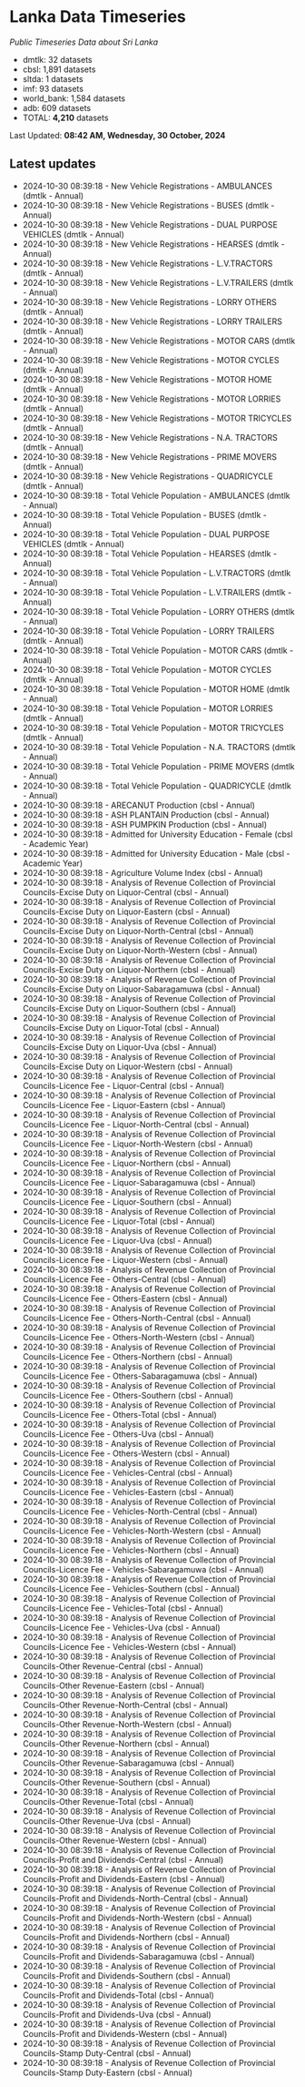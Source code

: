 # Lanka Data Timeseries
*Public Timeseries Data about Sri Lanka*

* dmtlk: 32 datasets
* cbsl: 1,891 datasets
* sltda: 1 datasets
* imf: 93 datasets
* world_bank: 1,584 datasets
* adb: 609 datasets
* TOTAL: **4,210** datasets

Last Updated: **08:42 AM, Wednesday, 30 October, 2024**

## Latest updates

* 2024-10-30 08:39:18 - New Vehicle Registrations - AMBULANCES (dmtlk - Annual)
* 2024-10-30 08:39:18 - New Vehicle Registrations - BUSES (dmtlk - Annual)
* 2024-10-30 08:39:18 - New Vehicle Registrations - DUAL PURPOSE VEHICLES (dmtlk - Annual)
* 2024-10-30 08:39:18 - New Vehicle Registrations - HEARSES (dmtlk - Annual)
* 2024-10-30 08:39:18 - New Vehicle Registrations - L.V.TRACTORS (dmtlk - Annual)
* 2024-10-30 08:39:18 - New Vehicle Registrations - L.V.TRAILERS (dmtlk - Annual)
* 2024-10-30 08:39:18 - New Vehicle Registrations - LORRY OTHERS (dmtlk - Annual)
* 2024-10-30 08:39:18 - New Vehicle Registrations - LORRY TRAILERS (dmtlk - Annual)
* 2024-10-30 08:39:18 - New Vehicle Registrations - MOTOR CARS (dmtlk - Annual)
* 2024-10-30 08:39:18 - New Vehicle Registrations - MOTOR CYCLES (dmtlk - Annual)
* 2024-10-30 08:39:18 - New Vehicle Registrations - MOTOR HOME (dmtlk - Annual)
* 2024-10-30 08:39:18 - New Vehicle Registrations - MOTOR LORRIES (dmtlk - Annual)
* 2024-10-30 08:39:18 - New Vehicle Registrations - MOTOR TRICYCLES (dmtlk - Annual)
* 2024-10-30 08:39:18 - New Vehicle Registrations - N.A. TRACTORS (dmtlk - Annual)
* 2024-10-30 08:39:18 - New Vehicle Registrations - PRIME MOVERS (dmtlk - Annual)
* 2024-10-30 08:39:18 - New Vehicle Registrations - QUADRICYCLE (dmtlk - Annual)
* 2024-10-30 08:39:18 - Total Vehicle Population - AMBULANCES (dmtlk - Annual)
* 2024-10-30 08:39:18 - Total Vehicle Population - BUSES (dmtlk - Annual)
* 2024-10-30 08:39:18 - Total Vehicle Population - DUAL PURPOSE VEHICLES (dmtlk - Annual)
* 2024-10-30 08:39:18 - Total Vehicle Population - HEARSES (dmtlk - Annual)
* 2024-10-30 08:39:18 - Total Vehicle Population - L.V.TRACTORS (dmtlk - Annual)
* 2024-10-30 08:39:18 - Total Vehicle Population - L.V.TRAILERS (dmtlk - Annual)
* 2024-10-30 08:39:18 - Total Vehicle Population - LORRY OTHERS (dmtlk - Annual)
* 2024-10-30 08:39:18 - Total Vehicle Population - LORRY TRAILERS (dmtlk - Annual)
* 2024-10-30 08:39:18 - Total Vehicle Population - MOTOR CARS (dmtlk - Annual)
* 2024-10-30 08:39:18 - Total Vehicle Population - MOTOR CYCLES (dmtlk - Annual)
* 2024-10-30 08:39:18 - Total Vehicle Population - MOTOR HOME (dmtlk - Annual)
* 2024-10-30 08:39:18 - Total Vehicle Population - MOTOR LORRIES (dmtlk - Annual)
* 2024-10-30 08:39:18 - Total Vehicle Population - MOTOR TRICYCLES (dmtlk - Annual)
* 2024-10-30 08:39:18 - Total Vehicle Population - N.A. TRACTORS (dmtlk - Annual)
* 2024-10-30 08:39:18 - Total Vehicle Population - PRIME MOVERS (dmtlk - Annual)
* 2024-10-30 08:39:18 - Total Vehicle Population - QUADRICYCLE (dmtlk - Annual)
* 2024-10-30 08:39:18 - ARECANUT Production (cbsl - Annual)
* 2024-10-30 08:39:18 - ASH PLANTAIN Production (cbsl - Annual)
* 2024-10-30 08:39:18 - ASH PUMPKIN Production (cbsl - Annual)
* 2024-10-30 08:39:18 - Admitted for University Education - Female (cbsl - Academic Year)
* 2024-10-30 08:39:18 - Admitted for University Education - Male (cbsl - Academic Year)
* 2024-10-30 08:39:18 - Agriculture Volume Index (cbsl - Annual)
* 2024-10-30 08:39:18 - Analysis of Revenue Collection of Provincial Councils-Excise Duty on Liquor-Central (cbsl - Annual)
* 2024-10-30 08:39:18 - Analysis of Revenue Collection of Provincial Councils-Excise Duty on Liquor-Eastern (cbsl - Annual)
* 2024-10-30 08:39:18 - Analysis of Revenue Collection of Provincial Councils-Excise Duty on Liquor-North-Central (cbsl - Annual)
* 2024-10-30 08:39:18 - Analysis of Revenue Collection of Provincial Councils-Excise Duty on Liquor-North-Western (cbsl - Annual)
* 2024-10-30 08:39:18 - Analysis of Revenue Collection of Provincial Councils-Excise Duty on Liquor-Northern (cbsl - Annual)
* 2024-10-30 08:39:18 - Analysis of Revenue Collection of Provincial Councils-Excise Duty on Liquor-Sabaragamuwa (cbsl - Annual)
* 2024-10-30 08:39:18 - Analysis of Revenue Collection of Provincial Councils-Excise Duty on Liquor-Southern (cbsl - Annual)
* 2024-10-30 08:39:18 - Analysis of Revenue Collection of Provincial Councils-Excise Duty on Liquor-Total (cbsl - Annual)
* 2024-10-30 08:39:18 - Analysis of Revenue Collection of Provincial Councils-Excise Duty on Liquor-Uva (cbsl - Annual)
* 2024-10-30 08:39:18 - Analysis of Revenue Collection of Provincial Councils-Excise Duty on Liquor-Western (cbsl - Annual)
* 2024-10-30 08:39:18 - Analysis of Revenue Collection of Provincial Councils-Licence Fee - Liquor-Central (cbsl - Annual)
* 2024-10-30 08:39:18 - Analysis of Revenue Collection of Provincial Councils-Licence Fee - Liquor-Eastern (cbsl - Annual)
* 2024-10-30 08:39:18 - Analysis of Revenue Collection of Provincial Councils-Licence Fee - Liquor-North-Central (cbsl - Annual)
* 2024-10-30 08:39:18 - Analysis of Revenue Collection of Provincial Councils-Licence Fee - Liquor-North-Western (cbsl - Annual)
* 2024-10-30 08:39:18 - Analysis of Revenue Collection of Provincial Councils-Licence Fee - Liquor-Northern (cbsl - Annual)
* 2024-10-30 08:39:18 - Analysis of Revenue Collection of Provincial Councils-Licence Fee - Liquor-Sabaragamuwa (cbsl - Annual)
* 2024-10-30 08:39:18 - Analysis of Revenue Collection of Provincial Councils-Licence Fee - Liquor-Southern (cbsl - Annual)
* 2024-10-30 08:39:18 - Analysis of Revenue Collection of Provincial Councils-Licence Fee - Liquor-Total (cbsl - Annual)
* 2024-10-30 08:39:18 - Analysis of Revenue Collection of Provincial Councils-Licence Fee - Liquor-Uva (cbsl - Annual)
* 2024-10-30 08:39:18 - Analysis of Revenue Collection of Provincial Councils-Licence Fee - Liquor-Western (cbsl - Annual)
* 2024-10-30 08:39:18 - Analysis of Revenue Collection of Provincial Councils-Licence Fee - Others-Central (cbsl - Annual)
* 2024-10-30 08:39:18 - Analysis of Revenue Collection of Provincial Councils-Licence Fee - Others-Eastern (cbsl - Annual)
* 2024-10-30 08:39:18 - Analysis of Revenue Collection of Provincial Councils-Licence Fee - Others-North-Central (cbsl - Annual)
* 2024-10-30 08:39:18 - Analysis of Revenue Collection of Provincial Councils-Licence Fee - Others-North-Western (cbsl - Annual)
* 2024-10-30 08:39:18 - Analysis of Revenue Collection of Provincial Councils-Licence Fee - Others-Northern (cbsl - Annual)
* 2024-10-30 08:39:18 - Analysis of Revenue Collection of Provincial Councils-Licence Fee - Others-Sabaragamuwa (cbsl - Annual)
* 2024-10-30 08:39:18 - Analysis of Revenue Collection of Provincial Councils-Licence Fee - Others-Southern (cbsl - Annual)
* 2024-10-30 08:39:18 - Analysis of Revenue Collection of Provincial Councils-Licence Fee - Others-Total (cbsl - Annual)
* 2024-10-30 08:39:18 - Analysis of Revenue Collection of Provincial Councils-Licence Fee - Others-Uva (cbsl - Annual)
* 2024-10-30 08:39:18 - Analysis of Revenue Collection of Provincial Councils-Licence Fee - Others-Western (cbsl - Annual)
* 2024-10-30 08:39:18 - Analysis of Revenue Collection of Provincial Councils-Licence Fee - Vehicles-Central (cbsl - Annual)
* 2024-10-30 08:39:18 - Analysis of Revenue Collection of Provincial Councils-Licence Fee - Vehicles-Eastern (cbsl - Annual)
* 2024-10-30 08:39:18 - Analysis of Revenue Collection of Provincial Councils-Licence Fee - Vehicles-North-Central (cbsl - Annual)
* 2024-10-30 08:39:18 - Analysis of Revenue Collection of Provincial Councils-Licence Fee - Vehicles-North-Western (cbsl - Annual)
* 2024-10-30 08:39:18 - Analysis of Revenue Collection of Provincial Councils-Licence Fee - Vehicles-Northern (cbsl - Annual)
* 2024-10-30 08:39:18 - Analysis of Revenue Collection of Provincial Councils-Licence Fee - Vehicles-Sabaragamuwa (cbsl - Annual)
* 2024-10-30 08:39:18 - Analysis of Revenue Collection of Provincial Councils-Licence Fee - Vehicles-Southern (cbsl - Annual)
* 2024-10-30 08:39:18 - Analysis of Revenue Collection of Provincial Councils-Licence Fee - Vehicles-Total (cbsl - Annual)
* 2024-10-30 08:39:18 - Analysis of Revenue Collection of Provincial Councils-Licence Fee - Vehicles-Uva (cbsl - Annual)
* 2024-10-30 08:39:18 - Analysis of Revenue Collection of Provincial Councils-Licence Fee - Vehicles-Western (cbsl - Annual)
* 2024-10-30 08:39:18 - Analysis of Revenue Collection of Provincial Councils-Other Revenue-Central (cbsl - Annual)
* 2024-10-30 08:39:18 - Analysis of Revenue Collection of Provincial Councils-Other Revenue-Eastern (cbsl - Annual)
* 2024-10-30 08:39:18 - Analysis of Revenue Collection of Provincial Councils-Other Revenue-North-Central (cbsl - Annual)
* 2024-10-30 08:39:18 - Analysis of Revenue Collection of Provincial Councils-Other Revenue-North-Western (cbsl - Annual)
* 2024-10-30 08:39:18 - Analysis of Revenue Collection of Provincial Councils-Other Revenue-Northern (cbsl - Annual)
* 2024-10-30 08:39:18 - Analysis of Revenue Collection of Provincial Councils-Other Revenue-Sabaragamuwa (cbsl - Annual)
* 2024-10-30 08:39:18 - Analysis of Revenue Collection of Provincial Councils-Other Revenue-Southern (cbsl - Annual)
* 2024-10-30 08:39:18 - Analysis of Revenue Collection of Provincial Councils-Other Revenue-Total (cbsl - Annual)
* 2024-10-30 08:39:18 - Analysis of Revenue Collection of Provincial Councils-Other Revenue-Uva (cbsl - Annual)
* 2024-10-30 08:39:18 - Analysis of Revenue Collection of Provincial Councils-Other Revenue-Western (cbsl - Annual)
* 2024-10-30 08:39:18 - Analysis of Revenue Collection of Provincial Councils-Profit and Dividends-Central (cbsl - Annual)
* 2024-10-30 08:39:18 - Analysis of Revenue Collection of Provincial Councils-Profit and Dividends-Eastern (cbsl - Annual)
* 2024-10-30 08:39:18 - Analysis of Revenue Collection of Provincial Councils-Profit and Dividends-North-Central (cbsl - Annual)
* 2024-10-30 08:39:18 - Analysis of Revenue Collection of Provincial Councils-Profit and Dividends-North-Western (cbsl - Annual)
* 2024-10-30 08:39:18 - Analysis of Revenue Collection of Provincial Councils-Profit and Dividends-Northern (cbsl - Annual)
* 2024-10-30 08:39:18 - Analysis of Revenue Collection of Provincial Councils-Profit and Dividends-Sabaragamuwa (cbsl - Annual)
* 2024-10-30 08:39:18 - Analysis of Revenue Collection of Provincial Councils-Profit and Dividends-Southern (cbsl - Annual)
* 2024-10-30 08:39:18 - Analysis of Revenue Collection of Provincial Councils-Profit and Dividends-Total (cbsl - Annual)
* 2024-10-30 08:39:18 - Analysis of Revenue Collection of Provincial Councils-Profit and Dividends-Uva (cbsl - Annual)
* 2024-10-30 08:39:18 - Analysis of Revenue Collection of Provincial Councils-Profit and Dividends-Western (cbsl - Annual)
* 2024-10-30 08:39:18 - Analysis of Revenue Collection of Provincial Councils-Stamp Duty-Central (cbsl - Annual)
* 2024-10-30 08:39:18 - Analysis of Revenue Collection of Provincial Councils-Stamp Duty-Eastern (cbsl - Annual)